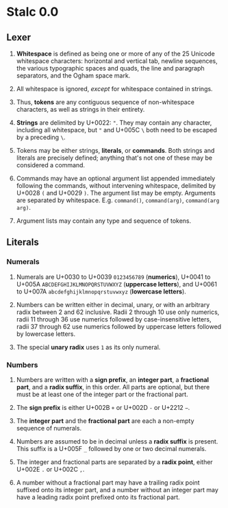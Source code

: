 # Stalc 0.0

## Lexer

1. **Whitespace** is defined as being one or more of any of the 25 Unicode
   whitespace characters: horizontal and vertical tab, newline sequences, the
   various typographic spaces and quads, the line and paragraph separators, and
   the Ogham space mark.

2. All whitespace is ignored, _except_ for whitespace contained in strings.

3. Thus, **tokens** are any contiguous sequence of non-whitespace characters,
   as well as strings in their entirety.

4. **Strings** are delimited by U+0022: `"`. They may contain any character,
   including all whitespace, but `"` and U+005C `\` both need to be escaped by
   a preceding `\`.

5. Tokens may be either strings, **literals**, or **commands**. Both strings
   and literals are precisely defined; anything that's not one of these may be
   considered a command.

6. Commands may have an optional argument list appended immediately following
   the commands, without intervening whitespace, delimited by U+0028 `(` and
   U+0029 `)`. The argument list may be empty. Arguments are separated by
   whitespace. E.g. `command()`, `command(arg)`, `command(arg arg)`.

7. Argument lists may contain any type and sequence of tokens.

## Literals

### Numerals

1. Numerals are U+0030 to U+0039 `0123456789` (**numerics**), U+0041 to U+005A
   `ABCDEFGHIJKLMNOPQRSTUVWXYZ` (**uppercase letters**), and U+0061 to U+007A
   `abcdefghijklmnopqrstuvwxyz` (**lowercase letters**).

2. Numbers can be written either in decimal, unary, or with an arbitrary radix
   between 2 and 62 inclusive. Radii 2 through 10 use only numerics, radii 11
   through 36 use numerics followed by case-insensitive letters, radii 37
   through 62 use numerics followed by uppercase letters followed by lowercase
   letters.

3. The special **unary radix** uses `1` as its only numeral.

### Numbers

1. Numbers are written with a **sign prefix**, an **integer part**, a
   **fractional part**, and a **radix suffix**, in this order. All parts are
   optional, but there must be at least one of the integer part or the
   fractional part.

2. The **sign prefix** is either U+002B `+` or U+002D `-` or U+2212 `−`.

3. The **integer part** and the **fractional part** are each a non-empty
   sequence of numerals.

4. Numbers are assumed to be in decimal unless a **radix suffix** is present.
   This suffix is a U+005F `_` followed by one or two decimal numerals.

5. The integer and fractional parts are separated by a **radix point**, either
   U+002E `.` or U+002C `,`.

6. A number without a fractional part may have a trailing radix point suffixed
   onto its integer part, and a number without an integer part may have a
   leading radix point prefixed onto its fractional part.
